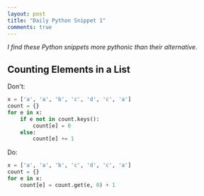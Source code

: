 ```yaml
---
layout: post
title: "Daily Python Snippet 1"
comments: true
---
```

*I find these Python snippets more pythonic than their alternative.*

## Counting Elements in a List
Don't:
```python
x = ['a', 'a', 'b', 'c', 'd', 'c', 'a']
count = {}
for e in x:
    if e not in count.keys():
        count[e] = 0
    else:
        count[e] += 1
```

Do:
```python
x = ['a', 'a', 'b', 'c', 'd', 'c', 'a']
count = {}
for e in x:
    count[e] = count.get(e, 0) + 1
```
